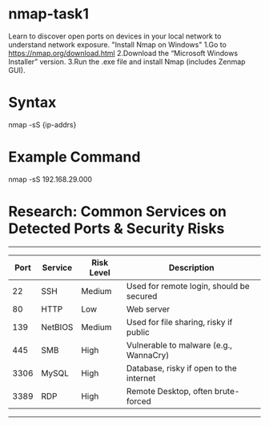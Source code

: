 # nmap-task1
Learn to discover open ports on devices in your local network to understand network exposure.
"Install Nmap on Windows"
1.Go to https://nmap.org/download.html
2.Download the “Microsoft Windows Installer” version.
3.Run the .exe file and install Nmap (includes Zenmap GUI). 
# Syntax
nmap -sS {ip-addrs}
# Example Command 
nmap -sS 192.168.29.000 
# Research: Common Services on Detected Ports & Security Risks 
--------------------------------------------------------------------------
| Port | Service | Risk Level | Description                              |
| ---- | ------- | ---------- | ---------------------------------------- |
| 22   | SSH     | Medium     | Used for remote login, should be secured |
| 80   | HTTP    | Low        | Web server                               |
| 139  | NetBIOS | Medium     | Used for file sharing, risky if public   |
| 445  | SMB     | High       | Vulnerable to malware (e.g., WannaCry)   |
| 3306 | MySQL   | High       | Database, risky if open to the internet  |
| 3389 | RDP     | High       | Remote Desktop, often brute-forced       |
--------------------------------------------------------------------------
